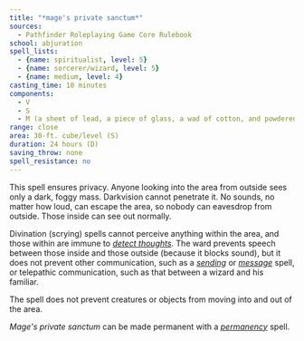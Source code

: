 ```yaml
---
title: "*mage's private sanctum*"
sources:
  - Pathfinder Roleplaying Game Core Rulebook
school: abjuration
spell_lists:
  - {name: spiritualist, level: 5}
  - {name: sorcerer/wizard, level: 5}
  - {name: medium, level: 4}
casting_time: 10 minutes
components:
  - V
  - S
  - M (a sheet of lead, a piece of glass, a wad of cotton, and powdered chrysolite)
range: close
area: 30-ft. cube/level (S)
duration: 24 hours (D)
saving_throw: none
spell_resistance: no
---
```


This spell ensures privacy. Anyone looking into the area from outside sees only a dark, foggy mass. Darkvision cannot penetrate it. No sounds, no matter how loud, can escape the area, so nobody can eavesdrop from outside. Those inside can see out normally.

Divination (scrying) spells cannot perceive anything within the area, and those within are immune to [*detect thoughts*](/spells/detect-thoughts/). The ward prevents speech between those inside and those outside (because it blocks sound), but it does not prevent other communication, such as a [*sending*](/spell/sending/) or [*message*](/spells/message/) spell, or telepathic communication, such as that between a wizard and his familiar.

The spell does not prevent creatures or objects from moving into and out of the area.

*Mage's private sanctum* can be made permanent with a [*permanency*](/spells/permanency/) spell.

